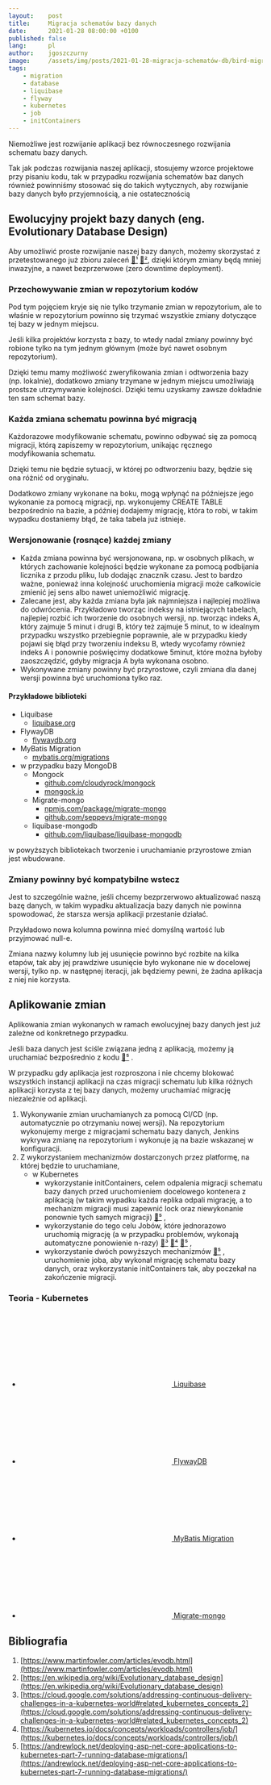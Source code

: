 ```yaml
---
layout:    post
title:     Migracja schematów bazy danych
date:      2021-01-28 08:00:00 +0100
published: false
lang:      pl
author:    jgoszczurny
image:     /assets/img/posts/2021-01-28-migracja-schematów-db/bird-migrations.jpg
tags:
    - migration
    - database
    - liquibase
    - flyway
    - kubernetes
    - job
    - initContainers
---
```


Niemożliwe jest rozwijanie aplikacji bez równoczesnego rozwijania schematu bazy danych.

Tak jak podczas rozwijania naszej aplikacji, stosujemy wzorce projektowe przy pisaniu kodu, tak w przypadku rozwijania schematów baz danych również powinniśmy stosować się do takich wytycznych, aby rozwijanie bazy danych było przyjemnością, a nie ostatecznością

## Ewolucyjny projekt bazy danych (eng. Evolutionary Database Design)
Aby umożliwić proste rozwijanie naszej bazy danych, możemy skorzystać z przetestowanego już zbioru zaleceń [🔗¹](https://www.martinfowler.com/articles/evodb.html) [🔗²](https://en.wikipedia.org/wiki/Evolutionary_database_design), dzięki którym zmiany będą mniej inwazyjne, a nawet bezprzerwowe (zero downtime deployment).

### Przechowywanie zmian w repozytorium kodów
Pod tym pojęciem kryje się nie tylko trzymanie zmian w repozytorium, ale to właśnie w repozytorium powinno się trzymać wszystkie zmiany dotyczące tej bazy w jednym miejscu.

Jeśli kilka projektów korzysta z bazy, to wtedy nadal zmiany powinny być robione tylko na tym jednym głównym (może być nawet osobnym repozytorium).

Dzięki temu mamy możliwość zweryfikowania zmian i odtworzenia bazy (np. lokalnie), dodatkowo zmiany trzymane w jednym miejscu umożliwiają prostsze utrzymywanie kolejności. Dzięki temu uzyskamy zawsze dokładnie ten sam schemat bazy.

### Każda zmiana schematu powinna być migracją
Każdorazowe modyfikowanie schematu, powinno odbywać się za pomocą migracji, którą zapiszemy w repozytorium, unikając ręcznego modyfikowania schematu.

Dzięki temu nie będzie sytuacji, w której po odtworzeniu bazy, będzie się ona różnić od oryginału.

Dodatkowo zmiany wykonane na boku, mogą wpłynąć na późniejsze jego wykonanie za pomocą migracji, np. wykonujemy CREATE TABLE bezpośrednio na bazie, a później dodajemy migrację, która to robi, w takim wypadku dostaniemy błąd, że taka tabela już istnieje.

### Wersjonowanie (rosnące) każdej zmiany
* Każda zmiana powinna być wersjonowana, np. w osobnych plikach, w których zachowanie kolejności będzie wykonane za pomocą podbijania licznika z przodu pliku, lub dodając znacznik czasu.
  Jest to bardzo ważne, ponieważ inna kolejność uruchomienia migracji może całkowicie zmienić jej sens albo nawet uniemożliwić migrację.
* Zalecane jest, aby każda zmiana była jak najmniejsza i najlepiej możliwa do odwrócenia. 
  Przykładowo tworząc indeksy na istniejących tabelach, najlepiej rozbić ich tworzenie do osobnych wersji, 
  np. tworząc indeks A, który zajmuje 5 minut i drugi B, który też zajmuje 5 minut, to w idealnym przypadku wszystko przebiegnie poprawnie, ale w przypadku kiedy pojawi się błąd przy tworzeniu indeksu B, wtedy wycofamy również indeks A i ponownie poświęcimy dodatkowe 5minut, 
  które można byłoby zaoszczędzić, gdyby migracja A była wykonana osobno. 
* Wykonywane zmiany powinny być przyrostowe, czyli zmiana dla danej wersji powinna być uruchomiona tylko raz.

#### Przykładowe biblioteki
* Liquibase
  * [liquibase.org](https://www.liquibase.org/)
* FlywayDB
  * [flywaydb.org](https://flywaydb.org/)
* MyBatis Migration
  * [mybatis.org/migrations](https://mybatis.org/migrations)
* w przypadku bazy MongoDB
  * Mongock
    * [github.com/cloudyrock/mongock](https://github.com/cloudyrock/mongock)
    * [mongock.io](https://www.mongock.io)
  * Migrate-mongo
    * [npmjs.com/package/migrate-mongo](https://www.npmjs.com/package/migrate-mongo)
    * [github.com/seppevs/migrate-mongo](https://github.com/seppevs/migrate-mongo)
  * liquibase-mongodb
    * [github.com/liquibase/liquibase-mongodb](https://github.com/liquibase/liquibase-mongodb)

w powyższych bibliotekach tworzenie i uruchamianie przyrostowe zmian jest wbudowane.

### Zmiany powinny być kompatybilne wstecz
Jest to szczególnie ważne, jeśli chcemy bezprzerwowo aktualizować naszą bazę danych, w takim wypadku aktualizacja bazy danych nie powinna spowodować, że starsza wersja aplikacji przestanie działać.

Przykładowo nowa kolumna powinna mieć domyślną wartość lub przyjmować null-e.

Zmiana nazwy kolumny lub jej usunięcie powinno być rozbite na kilka etapów, tak aby jej prawdziwe usunięcie było wykonane nie w docelowej wersji, tylko np. w następnej iteracji, jak będziemy pewni, że żadna aplikacja z niej nie korzysta.

## Aplikowanie zmian
Aplikowania zmian wykonanych w ramach ewolucyjnej bazy danych jest już zależne od konkretnego przypadku.

Jeśli baza danych jest ściśle związana jedną z aplikacją, możemy ją uruchamiać bezpośrednio z kodu [🔗⁵](https://andrewlock.net/deploying-asp-net-core-applications-to-kubernetes-part-7-running-database-migrations/#running-migrations-on-application-startup) .

W przypadku gdy aplikacja jest rozproszona i nie chcemy blokować wszystkich instancji aplikacji na czas migracji schematu lub kilka różnych aplikacji korzysta z tej bazy danych, możemy uruchamiać migrację niezależnie od aplikacji.

1. Wykonywanie zmian uruchamianych za pomocą CI/CD (np. automatycznie po otrzymaniu nowej wersji).
   Na repozytorium wykonujemy merge z migracjami schematu bazy danych, Jenkins wykrywa zmianę na repozytorium i wykonuje ją na bazie wskazanej w konfiguracji.
2. Z wykorzystaniem mechanizmów dostarczonych przez platformę, na której będzie to uruchamiane,
   * w Kubernetes
     * wykorzystanie initContainers, celem odpalenia migracji schematu bazy danych przed uruchomieniem docelowego kontenera z aplikacją (w takim wypadku każda replika odpali migrację, a to mechanizm migracji musi zapewnić lock oraz niewykonanie ponownie tych samych migracji) [🔗⁵](https://andrewlock.net/deploying-asp-net-core-applications-to-kubernetes-part-7-running-database-migrations/#init-containers) ,
     * wykorzystanie do tego celu Jobów, które jednorazowo uruchomią migrację (a w przypadku problemów, wykonają automatyczne ponowienie n-razy) [🔗³](https://cloud.google.com/solutions/addressing-continuous-delivery-challenges-in-a-kubernetes-world#related_kubernetes_concepts_2) [🔗⁴](https://kubernetes.io/docs/concepts/workloads/controllers/job/) [🔗⁵](https://andrewlock.net/deploying-asp-net-core-applications-to-kubernetes-part-7-running-database-migrations/#jobs) ,
     * wykorzystanie dwóch powyższych mechanizmów [🔗⁵](https://andrewlock.net/deploying-asp-net-core-applications-to-kubernetes-part-7-running-database-migrations/#combining-jobs-and-init-containers-to-handle-migrations) ,
       uruchomienie joba, aby wykonał migrację schematu bazy danych, oraz wykorzystanie initContainers tak, aby poczekał na zakończenie migracji.

### Teoria - Kubernetes
* <a href="https://github.com/Consdata/blog-database-migration-example/tree/master/liquibase" title="Example Liquibase migration in GitHub project consdata/blog-database-migration-example"><svg class="svg-icon" style="color: #586069"><use xlink:href="{{ '/assets/minima-social-icons.svg#github' | relative_url }}"></use></svg> Liquibase</a>
* <a href="https://github.com/Consdata/blog-database-migration-example/tree/master/flyway" title="Example Flyway migration in GitHub project in consdata/blog-database-migration-example"><svg class="svg-icon" style="color: #586069"><use xlink:href="{{ '/assets/minima-social-icons.svg#github' | relative_url }}"></use></svg> FlywayDB</a>
* <a href="https://github.com/Consdata/blog-database-migration-example/tree/master/mybatis-migration" title="Example MyBatis migration in GitHub project consdata/blog-database-migration-example"><svg class="svg-icon" style="color: #586069"><use xlink:href="{{ '/assets/minima-social-icons.svg#github' | relative_url }}"></use></svg> MyBatis Migration</a>
* <a href="https://github.com/Consdata/blog-database-migration-example/tree/master/migrate-mongo" title="Example Migrate-Mongo migration in GitHub project consdata/blog-database-migration-example"><svg class="svg-icon" style="color: #586069"><use xlink:href="{{ '/assets/minima-social-icons.svg#github' | relative_url }}"></use></svg> Migrate-mongo</a>

## Bibliografia
1. [https://www.martinfowler.com/articles/evodb.html](https://www.martinfowler.com/articles/evodb.html)
2. [https://en.wikipedia.org/wiki/Evolutionary_database_design](https://en.wikipedia.org/wiki/Evolutionary_database_design)
3. [https://cloud.google.com/solutions/addressing-continuous-delivery-challenges-in-a-kubernetes-world#related_kubernetes_concepts_2](https://cloud.google.com/solutions/addressing-continuous-delivery-challenges-in-a-kubernetes-world#related_kubernetes_concepts_2)
4. [https://kubernetes.io/docs/concepts/workloads/controllers/job/](https://kubernetes.io/docs/concepts/workloads/controllers/job/)
5. [https://andrewlock.net/deploying-asp-net-core-applications-to-kubernetes-part-7-running-database-migrations/](https://andrewlock.net/deploying-asp-net-core-applications-to-kubernetes-part-7-running-database-migrations/)
